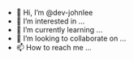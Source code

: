 - 👋 Hi, I’m @dev-johnlee
- 👀 I’m interested in ...
- 🌱 I’m currently learning ...
- 💞️ I’m looking to collaborate on ...
- 📫 How to reach me ...

<!---
dev-johnlee/dev-johnlee is a ✨ special ✨ repository because its `README.md` (this file) appears on your GitHub profile.
You can click the Preview link to take a look at your changes.
--->
